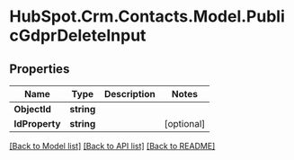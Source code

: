 # HubSpot.Crm.Contacts.Model.PublicGdprDeleteInput

## Properties

Name | Type | Description | Notes
------------ | ------------- | ------------- | -------------
**ObjectId** | **string** |  | 
**IdProperty** | **string** |  | [optional] 

[[Back to Model list]](../README.md#documentation-for-models) [[Back to API list]](../README.md#documentation-for-api-endpoints) [[Back to README]](../README.md)

